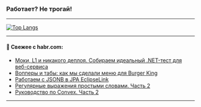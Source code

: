 ### Работает? Не трогай!

---
<!--
#### 🛠️ Technical stack:

![Java](https://img.shields.io/badge/Java-informational?logo=Oracle&style=flat&logoColor=white&color=FF4500)
![Kotlin](https://img.shields.io/badge/Kotlin-informational?logo=Kotlin&style=flat&logoColor=white&color=774D97)
![TS](https://img.shields.io/badge/TypeScript-informational?logo=typeScript&style=flat&logoColor=black&color=017acc)
![Python](https://img.shields.io/badge/Python-informational?logo=Python&style=flat&logoColor=black&color=ffdd54) <br>
![Spring](https://img.shields.io/badge/Spring-informational?logo=Spring&style=flat&logoColor=white&color=6DB33F) 
![SpringBoot](https://img.shields.io/badge/SpringBoot-informational?logo=SpringBoot&style=flat&logoColor=white&color=6DB33F)
![Nest](https://img.shields.io/badge/NestJS-informational?logo=NestJS&style=flat&logoColor=white&color=E0234E) 
![NodeJS](https://img.shields.io/badge/NodeJS-informational?logo=node.js&style=flat&logoColor=white&color=70A760)<br>
![PostgreSQL](https://img.shields.io/badge/PostgreSQL-informational?logo=PostgreSQL&style=flat&logoColor=white&color=DAA520)
![MongoDB](https://img.shields.io/badge/MongoDB-informational?logo=MongoDB&style=flat&logoColor=white&color=870000)
![Apache](https://img.shields.io/badge/Apache-informational?logo=apache&style=flat&logoColor=white&color=f74e28)

___ 
-->

<!--- #### 🛠️ : --->

[![Top Langs](https://github-readme-stats-82jvfl3w3-advtsettinggmailcoms-projects.vercel.app/api/top-langs/?username=zloylis&langs_count=10&hide_title=true&title_color=e6edf3&size_weight=0.5&count_weight=0.5&layout=compact&hide_progress=true&hide_border=true&theme=dracula)](https://github.com/zloylis)

<!---


####  :octocat:&nbsp;&nbsp; Статистика:

![GitHub stats](https://github-readme-stats-u2qms2cxw-advtsettinggmailcoms-projects.vercel.app/api?username=zloylis&show_icons=true&hide_border=true&theme=dracula&title_color=e6edf3&include_all_commits=true&count_private=true&hide_rank=false&hide_title=true&rank_icon=github)
-->
---

#### 💬 Свежее с habr.com:

<!-- BLOG-POST-LIST:START -->
- [Моки, L1 и никакого деплоя. Собираем идеальный .NET-тест для веб-сервиса](https://habr.com/ru/companies/kaspersky/articles/859718/?utm_source=habrahabr&utm_medium=rss&utm_campaign=859718)
- [Вопперы и табы: как мы сделали меню для Burger King](https://habr.com/ru/companies/surfstudio/articles/861264/?utm_source=habrahabr&utm_medium=rss&utm_campaign=861264)
- [Работаем с JSONB в JPA EclipseLink](https://habr.com/ru/companies/haulmont/articles/863702/?utm_source=habrahabr&utm_medium=rss&utm_campaign=863702)
- [Регулярные выражения простыми словами. Часть 2](https://habr.com/ru/companies/selectel/articles/863670/?utm_source=habrahabr&utm_medium=rss&utm_campaign=863670)
- [Руководство по Convex. Часть 2](https://habr.com/ru/companies/timeweb/articles/851244/?utm_source=habrahabr&utm_medium=rss&utm_campaign=851244)
<!-- BLOG-POST-LIST:END -->

---
